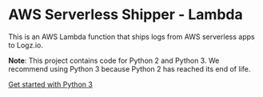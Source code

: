 #  AWS Serverless Shipper - Lambda

This is an AWS Lambda function that ships logs from AWS serverless apps to Logz.io.

**Note**:
This project contains code for Python 2 and Python 3.
We recommend using Python 3 because Python 2 has reached its end of life.

[Get started with Python 3](https://github.com/logzio/logzio_aws_serverless/tree/support-python3/python3)

